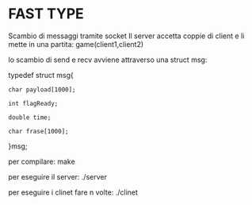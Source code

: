 # FAST TYPE


Scambio di messaggi tramite socket
Il server accetta coppie di client e li mette in una partita: game(client1,client2)

lo scambio di send e recv avviene attraverso una struct msg:

typedef struct msg{

    char payload[1000];
    
    int flagReady;
    
    double time;
    
    char frase[1000];
    
}msg;


per compilare: make

per eseguire il server: ./server

per eseguire i clinet fare n volte: ./clinet
